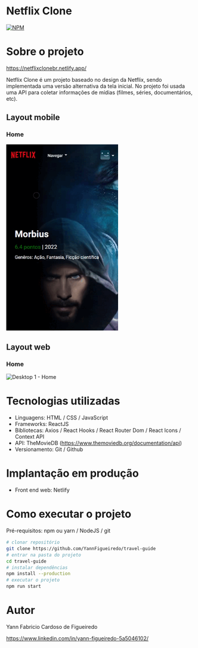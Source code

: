 # Netflix Clone
[![NPM](https://img.shields.io/npm/l/react)](https://github.com/YannFigueiredo/netflix-clone/blob/master/LICENSE)

# Sobre o projeto

https://netflixclonebr.netlify.app/

Netflix Clone é um projeto baseado no design da Netflix, sendo implementada uma versão alternativa da tela inicial. No projeto foi usada uma API para coletar informações de mídias (filmes, séries, documentários, etc).

## Layout mobile

### Home
<img src="https://github.com/YannFigueiredo/assets/blob/main/netflix-clone-mobile-home.gif"  alt="Mobile 1 - Home" width="300">

## Layout web

### Home
<img src="https://github.com/YannFigueiredo/assets/blob/main/netflix-clone-desktop-home.gif"  alt="Desktop 1 - Home" width="800">

# Tecnologias utilizadas
- Linguagens: HTML / CSS / JavaScript
- Frameworks: ReactJS
- Bibliotecas: Axios / React Hooks / React Router Dom / React Icons / Context API
- API: TheMovieDB (https://www.themoviedb.org/documentation/api)
- Versionamento: Git / Github

# Implantação em produção
- Front end web: Netlify

# Como executar o projeto

Pré-requisitos: npm ou yarn / NodeJS / git

```bash
# clonar repositório
git clone https://github.com/YannFigueiredo/travel-guide
# entrar na pasta do projeto
cd travel-guide
# instalar dependências
npm install --production
# executar o projeto
npm run start
```

# Autor

Yann Fabricio Cardoso de Figueiredo

https://www.linkedin.com/in/yann-figueiredo-5a5046102/
